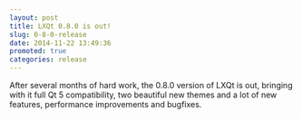 ```yaml
---
layout: post
title: LXQt 0.8.0 is out!
slug: 0-8-0-release
date: 2014-11-22 13:49:36
promoted: true
categories: release
---
```

After several months of hard work, the 0.8.0 version of LXQt is out, bringing with it full Qt 5 compatibility, two beautiful new themes and a lot of new features, performance improvements and bugfixes.


